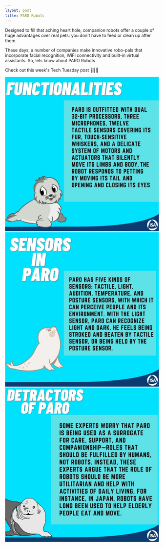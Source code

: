 ```yaml
---
layout: post
title: PARO Robots
---
```

<p>Designed to fill that aching heart hole, companion robots offer a couple of huge advantages over real pets: you don't have to feed or clean up after them.<p/>
<p>These days, a number of companies make innovative robo-pals that incorporate facial recognition, WiFi connectivity and built-in virtual assistants. So, lets know about PARO Robots<p/>
<p>Check out this week's Tech Tuesday post 💫💥📯<p/>
<img src="/images/tech-tuesdays-content/ELE/PARO Robots/3.jpeg" alt="PARO Robots 3">
<img src="/images/tech-tuesdays-content/ELE/PARO Robots/4.jpeg" alt="PARO Robots 4">
<img src="/images/tech-tuesdays-content/ELE/PARO Robots/5.jpeg" alt="PARO Robots 5">
